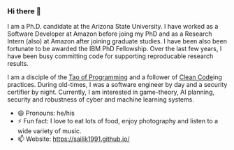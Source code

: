 ### Hi there 👋

I am a Ph.D. candidate at the Arizona State University. I have worked as a Software Developer at Amazon before joing my PhD and as a Research Intern (also) at Amazon after joining graduate studies. I have been also been fortunate to be awarded the IBM PhD Fellowship. Over the last few years, I have been busy committing code for supporting reproducable research results.

I am a disciple of the [Tao of Programming](http://www.mit.edu/~xela/tao.html) and a follower of [Clean Code](https://www.amazon.com/Clean-Code-Handbook-Software-Craftsmanship/dp/0132350882)ing practices. During old-times, I was a software engineer by day and a security certifier by night. Currently, I am interested in game-theory, AI planning, security and robustness of cyber and machine learning systems.

- 😄 Pronouns: he/his
- ⚡ Fun fact: I love to eat lots of food, enjoy photography and listen to a wide variety of music.
- 📫 Website: https://sailik1991.github.io/

<!--
**sailik1991/sailik1991** is a ✨ _special_ ✨ repository because its `README.md` (this file) appears on your GitHub profile.

Here are some ideas to get you started:

- 🔭 I’m currently working on ...
- 🌱 I’m currently learning ...
- 👯 I’m looking to collaborate on ...
- 🤔 I’m looking for help with ...
- 💬 Ask me about ...
- 📫 How to reach me: ...
- 😄 Pronouns: ...
- ⚡ Fun fact: ...
-->
